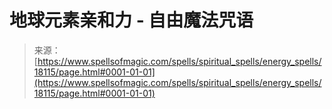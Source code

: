 <!--yml

category: 未分类

date: 2024-06-12 18:59:31

-->

# 地球元素亲和力 - 自由魔法咒语

> 来源：[https://www.spellsofmagic.com/spells/spiritual_spells/energy_spells/18115/page.html#0001-01-01](https://www.spellsofmagic.com/spells/spiritual_spells/energy_spells/18115/page.html#0001-01-01)
